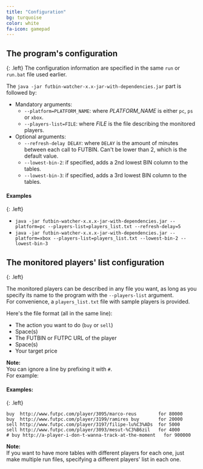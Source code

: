 ```yaml
---
title: "Configuration"
bg: turquoise
color: white
fa-icon: gamepad
---
```


## The program's configuration
{: .left}
The configuration information are specified in the same `run` or `run.bat` file used earlier.

The `java -jar futbin-watcher-x.x-jar-with-dependencies.jar` part is followed by:

* Mandatory arguments:
  * `--platform=PLATFORM_NAME`: where *PLATFORM_NAME* is either `pc`, `ps` or `xbox`.
  * `--players-list=FILE`: where *FILE* is the file describing the monitored players.
* Optional arguments:
  * `--refresh-delay DELAY`: where `DELAY` is the amount of minutes between each call to FUTBIN. Can't be lower than 2, which is the default value.
  * `--lowest-bin-2`: if specified, adds a 2nd lowest BIN column to the tables.
  * `--lowest-bin-3`: if specified, adds a 3rd lowest BIN column to the tables.

#### Examples
{: .left}
* `java -jar futbin-watcher-x.x.x-jar-with-dependencies.jar --platform=pc --players-list=players_list.txt --refresh-delay=5`
* `java -jar futbin-watcher-x.x.x-jar-with-dependencies.jar --platform=xbox --players-list=players_list.txt --lowest-bin-2 --lowest-bin-3`

## The monitored players' list configuration
{: .left}

The monitored players can be described in any file you want, as long as you specify its name to the program with the `--players-list` argument.  
For convenience, a `players_list.txt` file with sample players is provided.

Here's the file format (all in the same line):

* The action you want to do (`buy` or `sell`)
* Space(s)
* The FUTBIN or FUTPC URL of the player
* Space(s)
* Your target price

**Note:**  
You can ignore a line by prefixing it with `#`.  
For example:


#### Examples:
{: .left}

    buy  http://www.futpc.com/player/3095/marco-reus        for 80000
    buy  http://www.futpc.com/player/3199/ramires buy       for 20000
    sell http://www.futpc.com/player/3197/filipe-lu%C3%ADs  for 5000
    sell http://www.futpc.com/player/3093/mesut-%C3%B6zil   for 4000
    # buy http://a-player-i-don-t-wanna-track-at-the-moment   for 900000

**Note:**  
If you want to have more tables with different players for each one, just make multiple run files, specifying a different players' list in each one.
